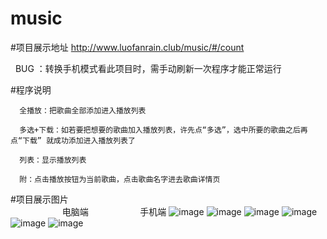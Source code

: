 # music
 #项目展示地址
   http://www.luofanrain.club/music/#/count
   
   BUG ：转换手机模式看此项目时，需手动刷新一次程序才能正常运行
   
	 
 #程序说明
 
      全播放：把歌曲全部添加进入播放列表
			
      多选+下载：如若要把想要的歌曲加入播放列表，许先点“多选”，选中所要的歌曲之后再点“下载” 就成功添加进入播放列表了
			
      列表：显示播放列表
			
      附：点击播放按钮为当前歌曲，点击歌曲名字进去歌曲详情页
			
 #项目展示图片	
                      电脑端                     手机端
![image](https://github.com/luofanrain/vue-music/blob/master/demo/computer-index.png)
![image](https://github.com/luofanrain/vue-music/blob/master/demo/phone-index.png)
![image](https://github.com/luofanrain/vue-music/blob/master/demo/computer-list.png)
![image](https://github.com/luofanrain/vue-music/blob/master/demo/phone-list.png)
![image](https://github.com/luofanrain/vue-music/blob/master/demo/computer-detail.png)
![image](https://github.com/luofanrain/vue-music/blob/master/demo/phone-detail.png)
